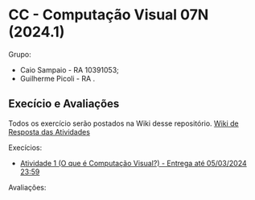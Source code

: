 # CC - Computação Visual 07N (2024.1)

Grupo:
  * Caio Sampaio - RA 10391053;
  * Guilherme Picoli - RA .

## Execício e Avaliações

Todos os exercício serão postados na Wiki desse repositório.
[Wiki de Resposta das Atividades](https://github.com/CaioSampaio/Computa-o-Visual-07N-2024/wiki)

Execícios:
  * [Atividade 1 (O que é Computação Visual?) - Entrega até 05/03/2024 23:59](https://github.com/CaioSampaio/Computa-o-Visual-07N-2024/wiki/Atividade-1-(O-que-%C3%A9-Computa%C3%A7%C3%A3o-Visual%3F))

Avaliações:
